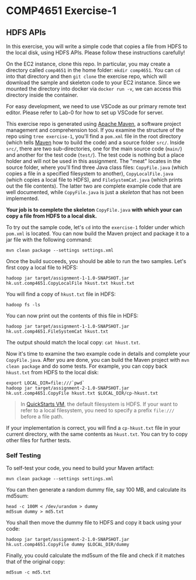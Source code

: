 # COMP4651 Exercise-1

## HDFS APIs

In this exercise, you will write a simple code that copies a file from HDFS to the local disk, using HDFS APIs. Please follow these instructions carefully!

On the EC2 instance, clone this repo. In particular, you may create a directory called `comp4651` in the home folder: `mkdir comp4651`. You can `cd` into that directory and then `git clone` the exercise repo, which will download the sample and skeleton code to your EC2 instance. Since we mounted the directory into docker via `docker run -v`, we can access this directory inside the container.

For easy development, we need to use VSCode as our primary remote text editor. Please refer to Lab-0 for how to set up VSCode for server.

This exercise repo is generated using [Apache Maven][Maven], a software project management and comprehension tool. If you examine the structure of the repo using `tree exercise-1`, you'll find a `pom.xml` file in the root directory (which tells [Maven][Maven] how to build the code) and a source folder `src/`. Inside `src/`, there are two sub-directories, one for the main source code (`main/`) and another for the test code (`test/`). The test code is nothing but a place holder and will not be used in this assignment. The "meat" locates in the source folder, where you'll find three Java class files: `CopyFile.java` (which copies a file in a specified filesystem to another), `CopyLocalFile.java` (which copies a local file to HDFS), and `FileSystemCat.java` (which prints out the file contents). The latter two are complete example code that are well documented, while `CopyFile.java` is just a *skeleton* that has not been implemented.

**Your job is to complete the skeleton** `CopyFile.java` **with which your can copy a file from HDFS to a local disk.**

To try out the sample code, let's `cd` into the `exercise-1` folder under which `pom.xml` is located. You can now build the Maven project and package it to a jar file with the following command:
```
mvn clean package --settings settings.xml
```
Once the build succeeds, you should be able to run the two samples. Let's first copy a local file to HDFS:
```
hadoop jar target/assignment-1-1.0-SNAPSHOT.jar hk.ust.comp4651.CopyLocalFile hkust.txt hkust.txt
```
You will find a copy of `hkust.txt` file in HDFS:
```
hadoop fs -ls
```
You can now print out the contents of this file in HDFS:
```
hadoop jar target/assignment-1-1.0-SNAPSHOT.jar hk.ust.comp4651.FileSystemCat hkust.txt
```
The output should match the local copy: `cat hkust.txt`.

Now it's time to examine the two example code in details and complete your `CopyFile.java`. After you are done, you can build the Maven project with `mvn clean package` and do some tests. For example, you can copy back `hkust.txt` from HDFS to the local disk:
```
export LOCAL_DIR=file:///`pwd`
hadoop jar target/assignment-2-1.0-SNAPSHOT.jar hk.ust.comp4651.CopyFile hkust.txt $LOCAL_DIR/cp-hkust.txt
```
> In [QuickStarts VM][QuickStarts], the default filesystem is HDFS. If your want to refer to a local filesystem, you need to specify a prefix `file:///` before a file path.

If your implementation is correct, you will find a `cp-hkust.txt` file in your current directory, with the same contents as `hkust.txt`. You can try to copy other files for further tests.


### Self Testing

To self-test your code, you need to build your Maven artifact:
```
mvn clean package --settings settings.xml
```
You can then generate a random dummy file, say 100 MB, and calculate its md5sum:
```
head -c 100M < /dev/urandom > dummy
md5sum dummy > md5.txt
```
You shall then move the dummy file to HDFS and copy it back using your code:
```
hadoop jar target/assignment-2-1.0-SNAPSHOT.jar hk.ust.comp4651.CopyFile dummy $LOCAL_DIR/dummy
```
Finally, you could calculate the md5sum of the file and check if it matches that of the original copy:
```
md5sum -c md5.txt
```

[QuickStarts]: https://downloads.cloudera.com/demo_vm/virtualbox/cloudera-quickstart-vm-5.13.0-0-virtualbox.zip
[VMWare VM]: https://downloads.cloudera.com/demo_vm/vmware/cloudera-quickstart-vm-5.13.0-0-vmware.zip
[KVM VM]: https://downloads.cloudera.com/demo_vm/kvm/cloudera-quickstart-vm-5.13.0-0-kvm.zip
[Docker Image]: https://hub.docker.com/r/comp4651/quickstart
[Maven]: https://maven.apache.org
[Eclipse]: https://eclipse.org
[IntelliJ]: https://www.jetbrains.com/idea/
